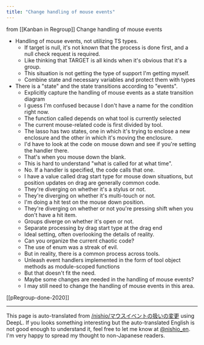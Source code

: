 ```yaml
---
title: "Change handling of mouse events"
---
```


from  [[Kanban in Regroup]]
Change handling of mouse events
- Handling of mouse events, not utilizing TS types.
    - If target is null, it's not known that the process is done first, and a null check request is required.
    - Like thinking that TARGET is all kinds when it's obvious that it's a group.
    - This situation is not getting the type of support I'm getting myself.
    - Combine state and necessary variables and protect them with types
- There is a "state" and the state transitions according to "events".
    - Explicitly capture the handling of mouse events as a state transition diagram
    - I guess I'm confused because I don't have a name for the condition right now.
    - The function called depends on what tool is currently selected
    - The current mouse-related code is first divided by tool.
    - The lasso has two states, one in which it's trying to enclose a new enclosure and the other in which it's moving the enclosure.
    - I'd have to look at the code on mouse down and see if you're setting the handler there.
    - That's when you mouse down the blank.
    - This is hard to understand "what is called for at what time".
    - No. If a handler is specified, the code calls that one.
    - I have a value called drag start type for mouse down situations, but position updates on drag are generally common code.
    - They're diverging on whether it's a stylus or not.
    - They're diverging on whether it's multi-touch or not.
    - I'm doing a hit test on the mouse down position.
    - They're diverging on whether or not you're pressing shift when you don't have a hit item.
    - Groups diverge on whether it's open or not.
    - Separate processing by drag start type at the drag end
    - Ideal setting, often overlooking the details of reality.
    - Can you organize the current chaotic code?
    - The use of enum was a streak of evil.
    - But in reality, there is a common process across tools.
    - Unleash event handlers implemented in the form of tool object methods as module-scoped functions
    - But that doesn't fit the need.
    - Maybe some changes are needed in the handling of mouse events?
    - I may still need to change the handling of mouse events in this area.

[[pRegroup-done-2020]]

---
This page is auto-translated from [/nishio/マウスイベントの扱いの変更](https://scrapbox.io/nishio/マウスイベントの扱いの変更) using DeepL. If you looks something interesting but the auto-translated English is not good enough to understand it, feel free to let me know at [@nishio_en](https://twitter.com/nishio_en). I'm very happy to spread my thought to non-Japanese readers.